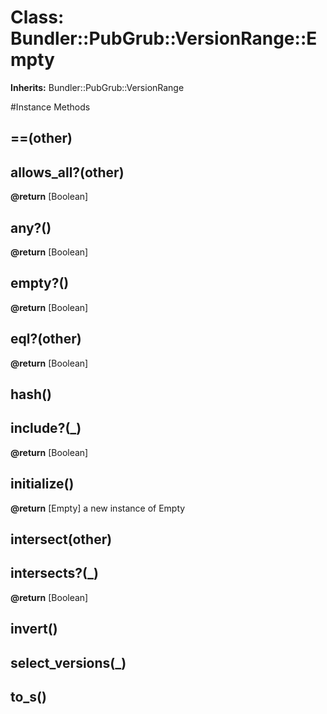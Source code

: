 # Class: Bundler::PubGrub::VersionRange::Empty
**Inherits:** Bundler::PubGrub::VersionRange
    




#Instance Methods
## ==(other) [](#method-i-==)

## allows_all?(other) [](#method-i-allows_all?)

**@return** [Boolean] 

## any?() [](#method-i-any?)

**@return** [Boolean] 

## empty?() [](#method-i-empty?)

**@return** [Boolean] 

## eql?(other) [](#method-i-eql?)

**@return** [Boolean] 

## hash() [](#method-i-hash)

## include?(_) [](#method-i-include?)

**@return** [Boolean] 

## initialize() [](#method-i-initialize)

**@return** [Empty] a new instance of Empty

## intersect(other) [](#method-i-intersect)

## intersects?(_) [](#method-i-intersects?)

**@return** [Boolean] 

## invert() [](#method-i-invert)

## select_versions(_) [](#method-i-select_versions)

## to_s() [](#method-i-to_s)

